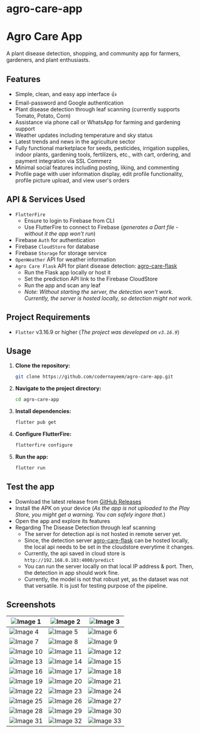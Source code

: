 # agro-care-app
# Agro Care App

A plant disease detection, shopping, and community app for farmers, gardeners, and plant enthusiasts.

## Features
- Simple, clean, and easy app interface 👍
- Email-password and Google authentication
- Plant disease detection through leaf scanning (currently supports Tomato, Potato, Corn)
- Assistance via phone call or WhatsApp for farming and gardening support
- Weather updates including temperature and sky status
- Latest trends and news in the agriculture sector
- Fully functional marketplace for seeds, pesticides, irrigation supplies, indoor plants, gardening tools, fertilizers, etc., with cart, ordering, and payment integration via SSL Commerz
- Minimal social features including posting, liking, and commenting
- Profile page with user information display, edit profile functionality, profile picture upload, and view user's orders

## API & Services Used
- `FlutterFire`
    * Ensure to login to Firebase from CLI
    * Use FlutterFire to connect to Firebase (_generates a Dart file - without it the app won't run_)
- Firebase `Auth` for authentication
- Firebase `CloudStore` for database
- Firebase `Storage` for storage service
- `OpenWeather` API for weather information
- `Agro Care Flask` API for plant disease detection: [agro-care-flask](https://github.com/codernayeem/agro-care-flask)
    * Run the Flask app locally or host it
    * Set the prediction API link to the Firebase CloudStore
    * Run the app and scan any leaf
    * _Note: Without starting the server, the detection won't work. Currently, the server is hosted locally, so detection might not work._

## Project Requirements
- `Flutter` v3.16.9 or higher (_The project was developed on `v3.16.9`_)

## Usage

1. **Clone the repository:**
    ```bash
    git clone https://github.com/codernayeem/agro-care-app.git
    ```
2. **Navigate to the project directory:**
    ```bash
    cd agro-care-app
    ```
3. **Install dependencies:**
    ```bash
    flutter pub get
    ```
4. **Configure FlutterFire:**
    ```bash
    flutterfire configure
    ```
5. **Run the app:**
    ```bash
    flutter run
    ```

## Test the app
- Download the latest release from [GitHub Releases](https://github.com/codernayeem/agro-care-app/releases)
- Install the APK on your device (_As the app is not uploaded to the Play Store, you might get a warning. You can safely ingore that._)
- Open the app and explore its features
- Regarding The Disease Detection through leaf scanning
    * The server for detection api is not hosted in remote server yet.
    * Since, the detection server [agro-care-flask](https://github.com/codernayeem/agro-care-flask) can be hosted locally, the local api needs to be set in the cloudstore everytime it changes.
    * Currently, the api saved in cloud store is `http://192.168.0.103:4000/predict`
    * You can run the server locally on that local IP address & port. Then, the detection in app should work fine.
    * Currently, the model is not that robust yet, as the dataset was not that versatile. It is just for testing purpose of the pipeline.

## Screenshots

| ![Image 1](README_images/1.jpg) | ![Image 2](README_images/2.jpg) | ![Image 3](README_images/3.jpg) |
|---------------------------------|---------------------------------|---------------------------------|
| ![Image 4](README_images/4.jpg) | ![Image 5](README_images/5.jpg) | ![Image 6](README_images/6.jpg) |
| ![Image 7](README_images/7.jpg) | ![Image 8](README_images/8.jpg) | ![Image 9](README_images/9.jpg) |
| ![Image 10](README_images/10.jpg) | ![Image 11](README_images/11.jpg) | ![Image 12](README_images/12.jpg) |
| ![Image 13](README_images/13.jpg) | ![Image 14](README_images/14.jpg) | ![Image 15](README_images/15.jpg) |
| ![Image 16](README_images/16.jpg) | ![Image 17](README_images/17.jpg) | ![Image 18](README_images/18.jpg) |
| ![Image 19](README_images/19.jpg) | ![Image 20](README_images/20.jpg) | ![Image 21](README_images/21.jpg) |
| ![Image 22](README_images/22.jpg) | ![Image 23](README_images/23.jpg) | ![Image 24](README_images/24.jpg) |
| ![Image 25](README_images/25.jpg) | ![Image 26](README_images/26.jpg) | ![Image 27](README_images/27.jpg) |
| ![Image 28](README_images/28.jpg) | ![Image 29](README_images/29.jpg) | ![Image 30](README_images/30.jpg) |
| ![Image 31](README_images/31.jpg) | ![Image 32](README_images/32.jpg) | ![Image 33](README_images/33.jpg) |
